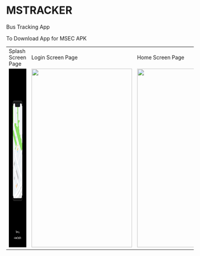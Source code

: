 # MSTRACKER
Bus Tracking App

To Download App for
MSEC APK 
<table>
  <tr>
    <td>Splash Screen Page</td>
    <td>Login Screen Page</td>
     <td>Home Screen Page</td>
     <td>Maps Screen Page</td>
     
  </tr>
  <tr>
     <td><img src="pics/splash.jpeg" width=270 height=480></td>
    <td><img src="pics/login.jpeg" width=270 height=480></td>
    <td><img src="pics/home.jpeg" width=270 height=480></td>
    <td><img src="pics/map.jpeg" width=270 height=480></td>

  </tr>
 </table>



